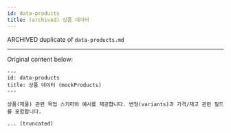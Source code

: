 ```yaml
---
id: data-products
title: (archived) 상품 데이터
---
```


ARCHIVED duplicate of `data-products.md`

---
Original content below:

```
---
id: data-products
title: 상품 데이터 (mockProducts)
---

상품(제품) 관련 목업 스키마와 예시를 제공합니다. 변형(variants)과 가격/재고 관련 필드를 포함합니다.

... (truncated)

```
